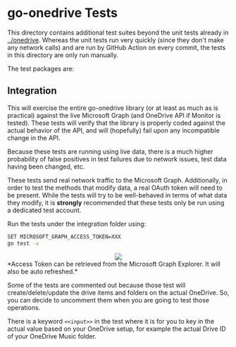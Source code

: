 go-onedrive Tests
===============

This directory contains additional test suites beyond the unit tests already in
[../onedrive](../onedrive). Whereas the unit tests run very quickly (since they
don't make any network calls) and are run by GitHub Action on every commit, the tests
in this directory are only run manually.

The test packages are:

Integration
-----------

This will exercise the entire go-onedrive library (or at least as much as is
practical) against the live Microsoft Graph (and OneDrive API if Monitor is tested). 
These tests will verify that the library is properly coded against the actual behavior 
of the API, and will (hopefully) fail upon any incompatible change in the API.

Because these tests are running using live data, there is a much higher
probability of false positives in test failures due to network issues, test
data having been changed, etc.

These tests send real network traffic to the Microsoft Graph.
Additionally, in order to test the methods that modify data, a real OAuth token
will need to be present. While the tests will try to be well-behaved in terms
of what data they modify, it is **strongly** recommended that these tests only
be run using a dedicated test account.

Run the tests under the integration folder using:

```bash
SET MICROSOFT_GRAPH_ACCESS_TOKEN=XXX 
go test -v
```

<div align="center">
    <img src="https://gclstorage.blob.core.windows.net/images/MicrosoftGraphAccessToken.png" />
</div>
*Access Token can be retrieved from the Microsoft Graph Explorer. It will also be auto refreshed.*

Some of the tests are commented out because those test will create/delete/update the 
drive items and folders on the actual OneDrive. So, you can decide to uncomment them
when you are going to test those operations.

There is a keyword `<<input>>` in the test where it is for you to key in the actual value
based on your OneDrive setup, for example the actual Drive ID of your OneDrive Music 
folder.